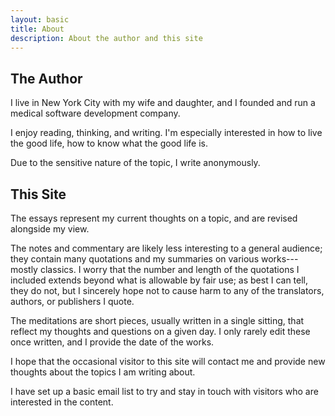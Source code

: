 ```yaml
---
layout: basic
title: About
description: About the author and this site
---
```


## The Author

I live in New York City with my wife and daughter, and I founded and run a medical software development company.

I enjoy reading, thinking, and writing. I'm especially interested in how to live the good life, how to know what the good life is.

Due to the sensitive nature of the topic, I write anonymously.

## This Site

The essays represent my current thoughts on a topic, and are revised alongside my view.

The notes and commentary are likely less interesting to a general audience; they contain many quotations and my summaries on various works---mostly classics. I worry that the number and length of the quotations I included extends beyond what is allowable by fair use; as best I can tell, they do not, but I sincerely hope not to cause harm to any of the translators, authors, or publishers I quote.

The meditations are short pieces, usually written in a single sitting, that reflect my thoughts and questions on a given day. I only rarely edit these once written, and I provide the date of the works.

I hope that the occasional visitor to this site will contact me and provide new thoughts about the topics I am writing about.

I have set up a basic email list to try and stay in touch with visitors who are interested in the content.
